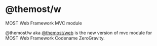 # @themost/w
MOST Web Framework MVC module

@themost/w aka [@themost/web](https://github.com/themost-framework/themost-web.git) is the new version of mvc module for MOST Web Framework Codename ZeroGravity.
